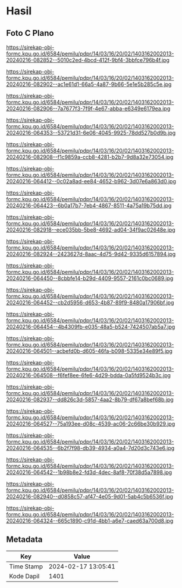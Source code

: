 # Hasil

## Foto C Plano

https://sirekap-obj-formc.kpu.go.id/6584/pemilu/pdpr/14/03/16/20/02/1403162002013-20240216-082852--5010c2ed-4bcd-412f-9bf4-3bbfce796b4f.jpg

https://sirekap-obj-formc.kpu.go.id/6584/pemilu/pdpr/14/03/16/20/02/1403162002013-20240216-082902--ac1e61d1-66a5-4a87-9b66-5e1e5b285c5e.jpg

https://sirekap-obj-formc.kpu.go.id/6584/pemilu/pdpr/14/03/16/20/02/1403162002013-20240216-082906--7a7677f3-7f9f-4e67-abba-e6349e6179ea.jpg

https://sirekap-obj-formc.kpu.go.id/6584/pemilu/pdpr/14/03/16/20/02/1403162002013-20240216-064353--53721d31-6e06-4045-9925-78dd527b0d9b.jpg

https://sirekap-obj-formc.kpu.go.id/6584/pemilu/pdpr/14/03/16/20/02/1403162002013-20240216-082908--f1c9859a-ccb8-4281-b2b7-9d8a32e73054.jpg

https://sirekap-obj-formc.kpu.go.id/6584/pemilu/pdpr/14/03/16/20/02/1403162002013-20240216-064412--0c02a8ad-ee84-4652-b962-3d07e6a863d0.jpg

https://sirekap-obj-formc.kpu.go.id/6584/pemilu/pdpr/14/03/16/20/02/1403162002013-20240216-064423--6b0a17b7-7eb4-4867-8511-4a75a19b75dd.jpg

https://sirekap-obj-formc.kpu.go.id/6584/pemilu/pdpr/14/03/16/20/02/1403162002013-20240216-082918--ece035bb-5be8-4692-ad04-34f9ac02648e.jpg

https://sirekap-obj-formc.kpu.go.id/6584/pemilu/pdpr/14/03/16/20/02/1403162002013-20240216-082924--2423627d-8aac-4d75-9d42-9335d6157894.jpg

https://sirekap-obj-formc.kpu.go.id/6584/pemilu/pdpr/14/03/16/20/02/1403162002013-20240216-064450--8cbbfe14-b29d-4409-9557-2161c0bc0689.jpg

https://sirekap-obj-formc.kpu.go.id/6584/pemilu/pdpr/14/03/16/20/02/1403162002013-20240216-064452--cb2d5956-d653-4b87-89f9-8480a17906bf.jpg

https://sirekap-obj-formc.kpu.go.id/6584/pemilu/pdpr/14/03/16/20/02/1403162002013-20240216-064454--4b4309fb-e035-48a5-b524-7424507ab5a7.jpg

https://sirekap-obj-formc.kpu.go.id/6584/pemilu/pdpr/14/03/16/20/02/1403162002013-20240216-064501--acbefd0b-d605-46fa-b098-5335e34e89f5.jpg

https://sirekap-obj-formc.kpu.go.id/6584/pemilu/pdpr/14/03/16/20/02/1403162002013-20240216-064508--f6fef8ee-6fe6-4d29-bdda-0a5fd9524b3c.jpg

https://sirekap-obj-formc.kpu.go.id/6584/pemilu/pdpr/14/03/16/20/02/1403162002013-20240216-082937--dd826c3d-5857-4aa2-8b79-df67a8bef68b.jpg

https://sirekap-obj-formc.kpu.go.id/6584/pemilu/pdpr/14/03/16/20/02/1403162002013-20240216-064527--75a193ee-d08c-4539-ac06-2c66be30b929.jpg

https://sirekap-obj-formc.kpu.go.id/6584/pemilu/pdpr/14/03/16/20/02/1403162002013-20240216-064535--6b2f7f98-db39-4934-a0a4-7d20d3c743e6.jpg

https://sirekap-obj-formc.kpu.go.id/6584/pemilu/pdpr/14/03/16/20/02/1403162002013-20240216-064542--1b98b8e2-fd3d-4dec-8af8-70f38d5a7898.jpg

https://sirekap-obj-formc.kpu.go.id/6584/pemilu/pdpr/14/03/16/20/02/1403162002013-20240216-082940--d0858c57-af47-4e05-9d01-5ab4c5b6536f.jpg

https://sirekap-obj-formc.kpu.go.id/6584/pemilu/pdpr/14/03/16/20/02/1403162002013-20240216-064324--665c1890-c91d-4bb1-a6e7-caed63a700d8.jpg


## Metadata

| Key        | Value               |
| ---------- | ------------------- |
| Time Stamp | 2024-02-17 13:05:41 |
| Kode Dapil | 1401                |



